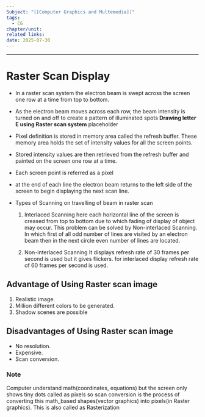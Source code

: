 ```yaml
---
Subject: "[[Computer Graphics and Multemedia]]"
tags:
  - CG
chapter/unit: 
related links: 
date: 2025-07-30
---
```


---

# Raster Scan Display

- In a raster scan system the electron beam is swept across the screen one row at a time from top to bottom. 
- As the electron beam moves across each row, the beam intensity is turned on and off to create a pattern of illuminated spots 
**Drawing letter E using Raster scan system**
placeholder

- Pixel definition is stored in memory area called the refresh buffer. These memory area holds the set of intensity values for all the screen points. 
- Stored intensity values are then retrieved from the refresh buffer and painted on the screen one row at a time.
- Each screen point is referred as a pixel 
- at the end of each line the electron beam returns to the left side of the screen to begin displaying the next scan line.
- Types of Scanning on travelling of beam in raster scan
	1. Interlaced Scanning
		here each horizontal line of the screen is creased from top to bottom due to which fading of display of object may occur.
		This problem can be solved by Non-interlaced Scanning. In which first of all odd number of lines are visited by an electron beam then in the next circle even number of lines are located.
		
	2. Non-interlaced Scanning
		It displays refresh rate of 30 frames per second is used but it gives flickers. for interlaced display refresh rate of 60 frames per second is used.

## Advantage of Using Raster scan image
1. Realistic image.
2. Million different colors to be generated.
3. Shadow scenes are possible

## Disadvantages of Using Raster scan image
- No resolution.
- Expensive.
- Scan conversion.


### Note
Computer understand math(coordinates, equations) but the screen only shows tiny dots called as pixels so scan conversion is the process of converting this math_based shapes(vector graphics) into pixels(in Raster graphics). This is also called as Rasterization